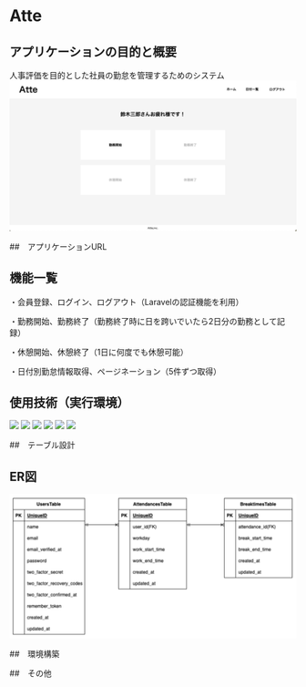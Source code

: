 # Atte

## アプリケーションの目的と概要
人事評価を目的とした社員の勤怠を管理するためのシステム
![ホーム画面](ホーム画面.png)


##　アプリケーションURL


## 機能一覧
・会員登録、ログイン、ログアウト（Laravelの認証機能を利用）

・勤務開始、勤務終了（勤務終了時に日を跨いでいたら2日分の勤務として記録）

・休憩開始、休憩終了（1日に何度でも休憩可能）

・日付別勤怠情報取得、ページネーション（5件ずつ取得）


## 使用技術（実行環境）
<img src="https://img.shields.io/badge/-Php-777BB4.svg?logo=php&style=plastic"> <img src="https://img.shields.io/badge/-Laravel-E74430.svg?logo=laravel&style=plastic"> <img src="https://img.shields.io/badge/-Nginx-269539.svg?logo=nginx&style=plastic"> <img src="https://img.shields.io/badge/-Apache-D22128.svg?logo=apache&style=plastic"> <img src="https://img.shields.io/badge/-Bootstrap-563D7C.svg?logo=bootstrap&style=plastic"> <img src="https://img.shields.io/badge/-Jquery-0769AD.svg?logo=jquery&style=plastic">

##　テーブル設計


## ER図
![ER図](ER.png)


##　環境構築


##　その他

